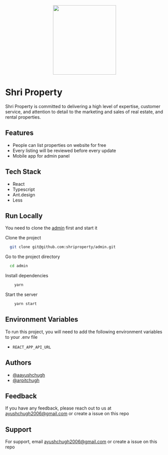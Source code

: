 <div align="center">
<img src="https://shriproperty.com/images/logo/logo.png" align="center" height="220" width="200" />
</div>

# Shri Property

Shri Property is committed to delivering a high level of expertise, customer service, and attention to detail to the marketing and sales of real estate, and rental properties.

## Features

-   People can list properties on website for free
-   Every listing will be reviewed before every update
-   Mobile app for admin panel

## Tech Stack

-   React
-   Typescript
-   Ant.design
-   Less

## Run Locally

You need to clone the [admin](https://github.com/shriproperty/admin) first and start it

Clone the project

```bash
  git clone git@github.com:shriproperty/admin.git
```

Go to the project directory

```bash
  cd admin
```

Install dependencies

```bash
    yarn
```

Start the server

```bash
    yarn start
```

## Environment Variables

To run this project, you will need to add the following environment variables to your .env file

-   `REACT_APP_API_URL`

## Authors

-   [@aayushchugh](https://www.github.com/aayushchugh)
-   [@arpitchugh](https://www.github.com/arpitchugh)

## Feedback

If you have any feedback, please reach out to us at ayushchugh2006@gmail.com
or create a issue on this repo

## Support

For support, email ayushchugh2006@gmail.com or create a issue on this repo
